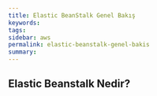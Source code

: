 ```yaml
---
title: Elastic BeanStalk Genel Bakış
keywords: 
tags: 
sidebar: aws
permalink: elastic-beanstalk-genel-bakis
summary: 
---
```



## Elastic Beanstalk Nedir?

